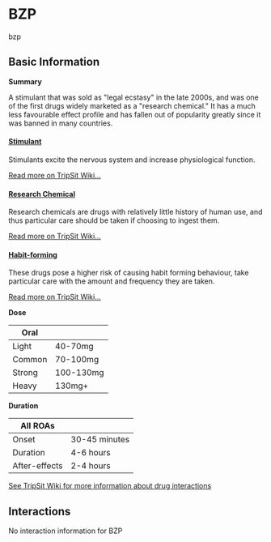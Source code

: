 # BZP

bzp

## Basic Information

**Summary**

A stimulant that was sold as "legal ecstasy" in the late 2000s, and was one of the first drugs widely marketed as a "research chemical." It has a much less favourable effect profile and has fallen out of popularity greatly since it was banned in many countries.

#### [Stimulant](/category/stimulant)

Stimulants excite the nervous system and increase physiological function.

[Read more on TripSit Wiki...](#{category.wiki})

#### [Research Chemical](/category/research-chemical)

Research chemicals are drugs with relatively little history of human use, and thus particular care should be taken if choosing to ingest them.

[Read more on TripSit Wiki...](#{category.wiki})

#### [Habit-forming](/category/habit-forming)

These drugs pose a higher risk of causing habit forming behaviour, take particular care with the amount and frequency they are taken.

[Read more on TripSit Wiki...](#{category.wiki})

**Dose**

| Oral   |           |
| ------ | --------- |
| Light  | 40-70mg   |
| Common | 70-100mg  |
| Strong | 100-130mg |
| Heavy  | 130mg+    |

**Duration**

| All ROAs      |               |
| ------------- | ------------- |
| Onset         | 30-45 minutes |
| Duration      | 4-6 hours     |
| After-effects | 2-4 hours     |

[See TripSit Wiki for more information about drug interactions](http://combo.tripsit.me/)

## Interactions

No interaction information for BZP